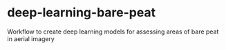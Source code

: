 # deep-learning-bare-peat
Workflow to create deep learning models for assessing areas of bare peat in aerial imagery
